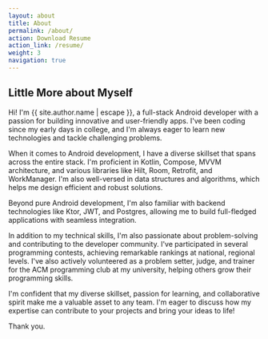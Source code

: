 ```yaml
---
layout: about
title: About
permalink: /about/
action: Download Resume
action_link: /resume/
weight: 3
navigation: true
---
```

## Little More about Myself
Hi! I'm {{ site.author.name | escape }}, a full-stack Android developer with a passion for building innovative and user-friendly apps. I've been coding since my early days in college, and I'm always eager to learn new technologies and tackle challenging problems.

When it comes to Android development, I have a diverse skillset that spans across the entire stack. I'm proficient in Kotlin, Compose, MVVM architecture, and various libraries like Hilt, Room, Retrofit, and WorkManager. I'm also well-versed in data structures and algorithms, which helps me design efficient and robust solutions.

Beyond pure Android development, I'm also familiar with backend technologies like Ktor, JWT, and Postgres, allowing me to build full-fledged applications with seamless integration.

In addition to my technical skills, I'm also passionate about problem-solving and contributing to the developer community. I've participated in several programming contests, achieving remarkable rankings at national, regional levels. I've also actively volunteered as a problem setter, judge, and trainer for the ACM programming club at my university, helping others grow their programming skills.

I'm confident that my diverse skillset, passion for learning, and collaborative spirit make me a valuable asset to any team. I'm eager to discuss how my expertise can contribute to your projects and bring your ideas to life!

Thank you.

